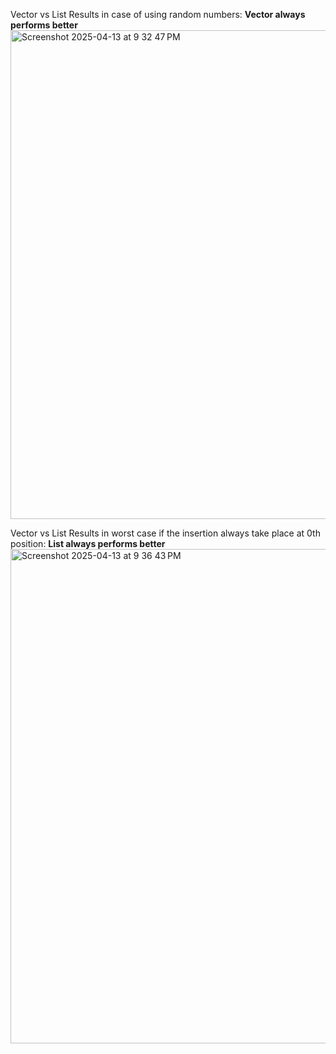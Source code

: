 Vector vs List Results in case of using random numbers: **Vector always performs better**
<img width="782" alt="Screenshot 2025-04-13 at 9 32 47 PM" src="https://github.com/user-attachments/assets/b7043165-ec7c-4529-9f3d-043f4f3a8b42" />


Vector vs List Results in worst case if the insertion always take place at 0th position: **List always performs better**
<img width="791" alt="Screenshot 2025-04-13 at 9 36 43 PM" src="https://github.com/user-attachments/assets/b51ee3b3-904a-45e7-8508-4de4e7cb9a2d" />
